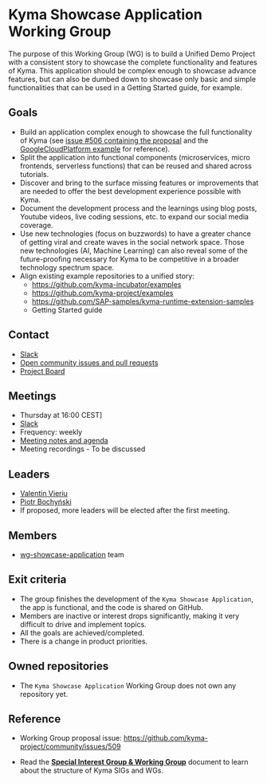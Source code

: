#  Kyma Showcase Application Working Group

The purpose of this Working Group (WG) is to build a Unified Demo Project with a consistent story to showcase the complete functionality and features of Kyma. This application should be complex enough to showcase advance features, but can also be dumbed down to showcase only basic and simple functionalities that can be used in a Getting Started guide, for example.

## Goals
- Build an application complex enough to showcase the full functionality of Kyma (see [issue #506 containing the proposal](https://github.com/kyma-project/community/issues/506) and the [GoogleCloudPlatform example](https://github.com/GoogleCloudPlatform/microservices-demo) for reference).
- Split the application into functional components (microservices, micro frontends, serverless functions) that can be reused and shared across tutorials.
- Discover and bring to the surface missing features or improvements that are needed to offer the best development experience possible with Kyma.
- Document the development process and the learnings using blog posts, Youtube videos, live coding sessions, etc. to expand our social media coverage.
- Use new technologies (focus on buzzwords) to have a greater chance of getting viral and create waves in the social network space. Those new technologies (AI, Machine Learning) can also reveal some of the future-proofing necessary for Kyma to be competitive in a broader technology spectrum space.
- Align existing example repositories to a unified story:
    - https://github.com/kyma-incubator/examples
    - https://github.com/kyma-project/examples
    - https://github.com/SAP-samples/kyma-runtime-extension-samples
    - Getting Started guide

## Contact

* [Slack](https://kyma-community.slack.com/archives/C01C40T8CKD)
* [Open community issues and pull requests](https://github.com/kyma-project/community/labels/area%2Fcommunity)
* [Project Board](https://github.com/kyma-project/community/projects/5)

## Meetings

* Thursday at 16:00 CEST]
* [Slack](https://kyma-community.slack.com/archives/C01C40T8CKD)
* Frequency: weekly
* [Meeting notes and agenda](https://docs.google.com/document/d/1XO7_lWlcJiJLA7ZX_vQv9_0jyIrWNafWdJRwgQwC_y4/edit)
* Meeting recordings - To be discussed

## Leaders

* [Valentin Vieriu](https://github.com/valentinvieriu)
* [Piotr Bochyński](https://github.com/pbochynski)
* If proposed, more leaders will be elected after the first meeting.

## Members

* [wg-showcase-application](https://github.com/orgs/kyma-project/teams/wg-showcase-application) team

## Exit criteria

* The group finishes the development of the `Kyma Showcase Application`, the app is functional, and the code is shared on GitHub.
* Members are inactive or interest drops significantly, making it very difficult to drive and implement topics.
* All the goals are achieved/completed.
* There is a change in product priorities.

## Owned repositories

* The `Kyma Showcase Application` Working Group does not own any repository yet.

## Reference

* Working Group proposal issue: https://github.com/kyma-project/community/issues/509

* Read the [**Special Interest Group & Working Group**](../../../docs/contributing/04-sig-and-wg.md) document to learn about the structure of Kyma SIGs and WGs.
